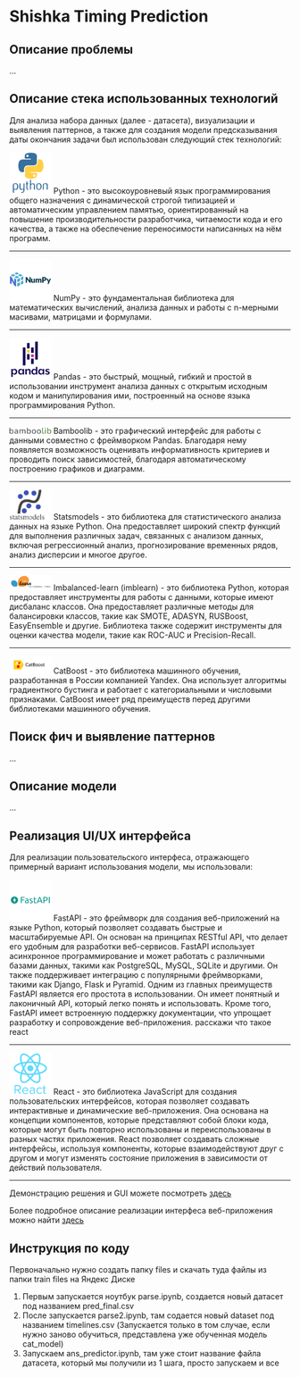 # Shishka Timing Prediction

## Описание проблемы

...

## Описание стека использованных технологий

Для анализа набора данных (далее - датасета), визуализации и выявления паттернов, а также для создания модели предсказывания даты окончания задачи был использован следующий стек технологий:

<img src="/docs/pics/Frame18.png" alt="Python" width="75"/>
Python - это высокоуровневый язык программирования общего назначения с динамической строгой типизацией и автоматическим управлением памятью, ориентированный на повышение производительности разработчика, читаемости кода и его качества, а также на обеспечение переносимости написанных на нём программ.

---

<img src="/docs/pics/Frame17.png" alt="Pandas" width="75"/>
NumPy - это фундаментальная библиотека для математических вычислений, анализа данных и работы с n-мерными масивами, матрицами и формулами. 

---

<img src="/docs/pics/Frame19.png" alt="NumPy" width="75"/>
Pandas - это быстрый, мощный, гибкий и простой в использовании инструмент анализа данных с открытым исходным кодом и манипулирования ими, построенный на основе языка программирования Python.

---

<img src="/docs/pics/bamboolib.png" alt="Bamboolib" width="75"/>
Bamboolib - это графический интерфейс для работы с данными совместно с фреймворком Pandas. Благодаря нему появляется возможность оценивать информативность критериев и проводить поиск зависимостей, благодаря автоматическому построению графиков и диаграмм.

---

<img src="/docs/pics/Frame8.png" alt="StatsModels" width="75"/>
Statsmodels - это библиотека для статистического анализа данных на языке Python. Она предоставляет широкий спектр функций для выполнения различных задач, связанных с анализом данных, включая регрессионный анализ, прогнозирование временных рядов, анализ дисперсии и многое другое.

---

<img src="/docs/pics/Frame7.png" alt="ImbLearn" width="75"/>
Imbalanced-learn (imblearn) - это библиотека Python, которая предоставляет инструменты для работы с данными, которые имеют дисбаланс классов. Она предоставляет различные методы для балансировки классов, такие как SMOTE, ADASYN, RUSBoost, EasyEnsemble и другие. Библиотека также содержит инструменты для оценки качества модели, такие как ROC-AUC и Precision-Recall.

---

<img src="/docs/pics/Frame11.png" alt="CatBoost" width="75"/>
CatBoost - это библиотека машинного обучения, разработанная в России компанией Yandex. Она использует алгоритмы градиентного бустинга и работает с категориальными и числовыми признаками. CatBoost имеет ряд преимуществ перед другими библиотеками машинного обучения.


## Поиск фич и выявление паттернов 

...

## Описание модели

...

## Реализация UI/UX интерфейса

Для реализации пользовательского интерфеса, отражающего примерный вариант использования модели, мы использовали:

<img src="/docs/pics/Frame6.png" alt="FastAPI" width="75"/>
FastAPI - это фреймворк для создания веб-приложений на языке Python, который позволяет создавать быстрые и масштабируемые API. Он основан на принципах RESTful API, что делает его удобным для разработки веб-сервисов.
FastAPI использует асинхронное программирование и может работать с различными базами данных, такими как PostgreSQL, MySQL, SQLite и другими. Он также поддерживает интеграцию с популярными фреймворками, такими как Django, Flask и Pyramid.
Одним из главных преимуществ FastAPI является его простота в использовании. Он имеет понятный и лаконичный API, который легко понять и использовать. Кроме того, FastAPI имеет встроенную поддержку документации, что упрощает разработку и сопровождение веб-приложения.
расскажи что такое react

---

<img src="/docs/pics/Frame14.png" alt="React" width="75"/>
React - это библиотека JavaScript для создания пользовательских интерфейсов, которая позволяет создавать интерактивные и динамические веб-приложения. Она основана на концепции компонентов, которые представляют собой блоки кода, которые могут быть повторно использованы и переиспользованы в разных частях приложения. React позволяет создавать сложные интерфейсы, используя компоненты, которые взаимодействуют друг с другом и могут изменять состояние приложения в зависимости от действий пользователя.

---
Демонстрацию решения и GUI можете посмотреть [здесь](https://disk.yandex.ru/d/-GxHA0RTZsguxQ)

Более подробное описание реализации интерфеса веб-приложения можно найти [здесь](https://github.com/zayycev22/shishka_oracle)

## Инструкция по коду
Первоначально нужно создать папку files и скачать туда файлы из папки train files на Яндекс Диске

1. Первым запускается ноутбук parse.ipynb, создается новый датасет под названием pred_final.csv
2. После запускается parse2.ipynb, там содается новый dataset под названием timelines.csv (Запускается только в том случае, если нужно заново обучиться, представлена уже обученная модель cat_model)
3. Запускаем ans_predictor.ipynb, там уже стоит название файла датасета, который мы получили из 1 шага, просто запускаем и все
